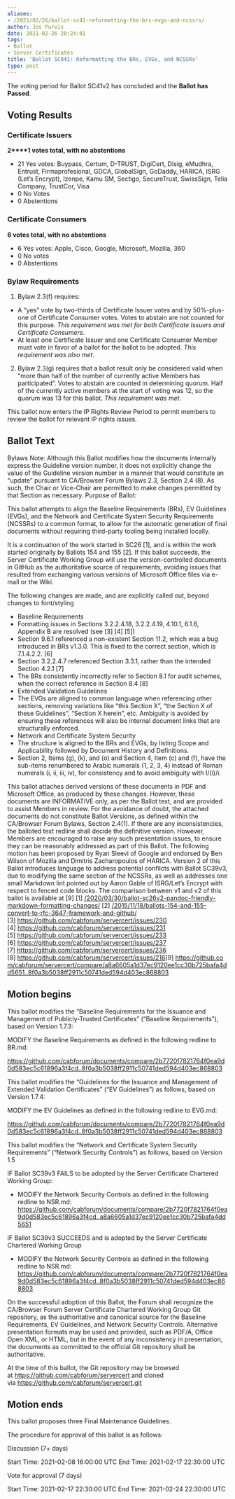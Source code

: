 ```yaml
---
aliases:
- /2021/02/26/ballot-sc41-reformatting-the-brs-evgs-and-ncssrs/
author: Jos Purvis
date: 2021-02-26 20:24:01
tags:
- Ballot
- Server Certificates
title: 'Ballot SC041: Reformatting the BRs, EVGs, and NCSSRs'
type: post
---
```


The voting period for Ballot SC41v2 has concluded and the **Ballot has Passed**.

## Voting Results

### Certificate Issuers

**2\*\*\*\*1 votes total, with no abstentions**

- 21 Yes votes: Buypass, Certum, D-TRUST, DigiCert, Disig, eMudhra, Entrust, Firmaprofesional, GDCA, GlobalSign, GoDaddy, HARICA, ISRG (Let’s Encrypt), Izenpe, Kamu SM, Sectigo, SecureTrust, SwissSign, Telia Company, TrustCor, Visa
- 0 No Votes
- 0 Abstentions

### Certificate Consumers

**6 votes total, with no abstentions**

- 6 Yes votes: Apple, Cisco, Google, Microsoft, Mozilla, 360
- 0 No votes
- 0 Abstentions

### Bylaw Requirements

1. Bylaw 2.3(f) requires:

- A “yes” vote by two-thirds of Certificate Issuer votes and by 50%-plus-one of Certificate Consumer votes. Votes to abstain are not counted for this purpose.
  _This requirement was met for both Certificate Issuers and Certificate Consumers_.
- At least one Certificate Issuer and one Certificate Consumer Member must vote in favor of a ballot for the ballot to be adopted.
  _This requirement was also met_.

2. Bylaw 2.3(g) requires that a ballot result only be considered valid when “more than half of the number of currently active Members has participated”. Votes to abstain are counted in determining quorum. Half of the currently active members at the start of voting was 12, so the quorum was 13 for this ballot.
   _This requirement was met._

This ballot now enters the IP Rights Review Period to permit members to review the ballot for relevant IP rights issues.

## Ballot Text

Bylaws Note: Although this Ballot modifies how the documents internally express the Guideline version number, it does not explicitly change the value of the Guideline version number in a manner that would constitute an “update” pursuant to CA/Browser Forum Bylaws 2.3, Section 2.4 (8). As such, the Chair or Vice-Chair are permitted to make changes permitted by that Section as necessary.
Purpose of Ballot:

This ballot attempts to align the Baseline Requirements (BRs), EV Guidelines (EVGs), and the Network and Certificate System Security Requirements (NCSSRs) to a common format, to allow for the automatic generation of final documents without requiring third-party tooling being installed locally.

It is a continuation of the work started in SC26 \[1\], and is within the work started originally by Ballots 154 and 155 \[2\]. If this ballot succeeds, the Server Certificate Working Group will use the version-controlled documents in GitHub as the authoritative source of requirements, avoiding issues that resulted from exchanging various versions of Microsoft Office files via e-mail or the Wiki.

The following changes are made, and are explicitly called out, beyond changes to font/styling

- Baseline Requirements
- Formatting issues in Sections 3.2.2.4.18, 3.2.2.4.19, 4.10.1, 6.1.6, Appendix B are resolved (see \[3\] \[4\] \[5\])
- Section 9.6.1 referenced a non-existent Section 11.2, which was a bug introduced in BRs v1.3.0. This is fixed to the correct section, which is 7.1.4.2.2. \[6\]
- Section 3.2.2.4.7 referenced Section 3.3.1, rather than the intended Section 4.2.1 \[7\]
- The BRs consistently incorrectly refer to Section 8.1 for audit schemes, when the correct reference in Section 8.4 \[8\]
- Extended Validation Guidelines
- The EVGs are aligned to common language when referencing other sections, removing variations like “this Section X”, “the Section X of these Guidelines”, “Section X herein”, etc. Ambiguity is avoided by ensuring these references will also be internal document links that are structurally enforced.
- Network and Certificate System Security
- The structure is aligned to the BRs and EVGs, by listing Scope and Applicability followed by Document History and Definitions.
- Section 2, Items (g), (k), and (o) and Section 4, Item (c) and (f), have the sub-items renumbered to Arabic numerals (1, 2, 3, 4) instead of Roman numerals (i, ii, iii, iv), for consistency and to avoid ambiguity with I/(i)/i.

This ballot attaches derived versions of these documents in PDF and Microsoft Office, as produced by these changes. However, these documents are INFORMATIVE only, as per the Ballot text, and are provided to assist Members in review. For the avoidance of doubt, the attached documents do not constitute Ballot Versions, as defined within the CA/Browser Forum Bylaws, Section 2.4(1).
If there are any inconsistencies, the balloted text redline shall decide the definitive version. However, Members are encouraged to raise any such presentation issues, to ensure they can be reasonably addressed as part of this Ballot.
The following motion has been proposed by Ryan Sleevi of Google and endorsed by Ben Wilson of Mozilla and Dimitris Zacharopoulos of HARICA.
Version 2 of this Ballot introduces language to address potential conflicts with Ballot SC39v3, due to modifying the same section of the NCSSRs, as well as addresses one small Markdown lint pointed out by Aaron Gable of ISRG/Let’s Encrypt with respect to fenced code blocks.
The comparison between v1 and v2 of this ballot is available at \[9\] \[1\] [/2020/03/30/ballot-sc26v2-pandoc-friendly-markdown-formatting-changes/](/2020/03/30/ballot-sc26v2-pandoc-friendly-markdown-formatting-changes/)
\[2\] [/2015/11/18/ballots-154-and-155-convert-to-rfc-3647-framework-and-github/](/2015/11/18/ballots-154-and-155-convert-to-rfc-3647-framework-and-github/)
\[3\] <https://github.com/cabforum/servercert/issues/230>
\[4\] <https://github.com/cabforum/servercert/issues/231>
\[5\] <https://github.com/cabforum/servercert/issues/233>
\[6\] <https://github.com/cabforum/servercert/issues/237>
\[7\] <https://github.com/cabforum/servercert/issues/236>
\[8\] <https://github.com/cabforum/servercert/issues/216>\[9\] <https://github.com/cabforum/servercert/compare/a8a6605a1d37ec9120ee1cc30b725bafa4dd5651..8f0a3b5038ff2911c50741ded594d403ec868803>

## Motion begins

This ballot modifies the “Baseline Requirements for the Issuance and Management of Publicly-Trusted Certificates” (“Baseline Requirements”), based on Version 1.7.3:

MODIFY the Baseline Requirements as defined in the following redline to BR.md:

https://github.com/cabforum/documents/compare/2b7720f7821764f0ea9d0d583ec5c61896a3f4cd..8f0a3b5038ff2911c50741ded594d403ec868803

This ballot modifies the “Guidelines for the Issuance and Management of Extended Validation Certificates” (“EV Guidelines”) as follows, based on Version 1.7.4:

MODIFY the EV Guidelines as defined in the following redline to EVG.md:

https://github.com/cabforum/documents/compare/2b7720f7821764f0ea9d0d583ec5c61896a3f4cd..8f0a3b5038ff2911c50741ded594d403ec868803

This ballot modifies the “Network and Certificate System Security Requirements” (“Network Security Controls”) as follows, based on Version 1.5

IF Ballot SC39v3 FAILS to be adopted by the Server Certificate Chartered Working Group:

- MODIFY the Network Security Controls as defined in the following redline to NSR.md:
  <https://github.com/cabforum/documents/compare/2b7720f7821764f0ea9d0d583ec5c61896a3f4cd..a8a6605a1d37ec9120ee1cc30b725bafa4dd5651>

IF Ballot SC39v3 SUCCEEDS and is adopted by the Server Certificate Chartered Working Group

- MODIFY the Network Security Controls as defined in the following redline to NSR.md:
  <https://github.com/cabforum/documents/compare/2b7720f7821764f0ea9d0d583ec5c61896a3f4cd..8f0a3b5038ff2911c50741ded594d403ec868803>

On the successful adoption of this Ballot, the Forum shall recognize the CA/Browser Forum Server Certificate Chartered Working Group Git repository, as the authoritative and canonical source for the Baseline Requirements, EV Guidelines, and Network Security Controls. Alternative presentation formats may be used and provided, such as PDF/A, Office Open XML, or HTML, but in the event of any inconsistency in presentation, the documents as committed to the official Git repository shall be authoritative.

At the time of this ballot, the Git repository may be browsed at <https://github.com/cabforum/servercert> and cloned via <https://github.com/cabforum/servercert.git>

## Motion ends

This ballot proposes three Final Maintenance Guidelines.

The procedure for approval of this ballot is as follows:

Discussion (7+ days)

Start Time: 2021-02-08 16:00:00 UTC
End Time: 2021-02-17 22:30:00 UTC

Vote for approval (7 days)

Start Time: 2021-02-17 22:30:00 UTC
End Time: 2021-02-24 22:30:00 UTC